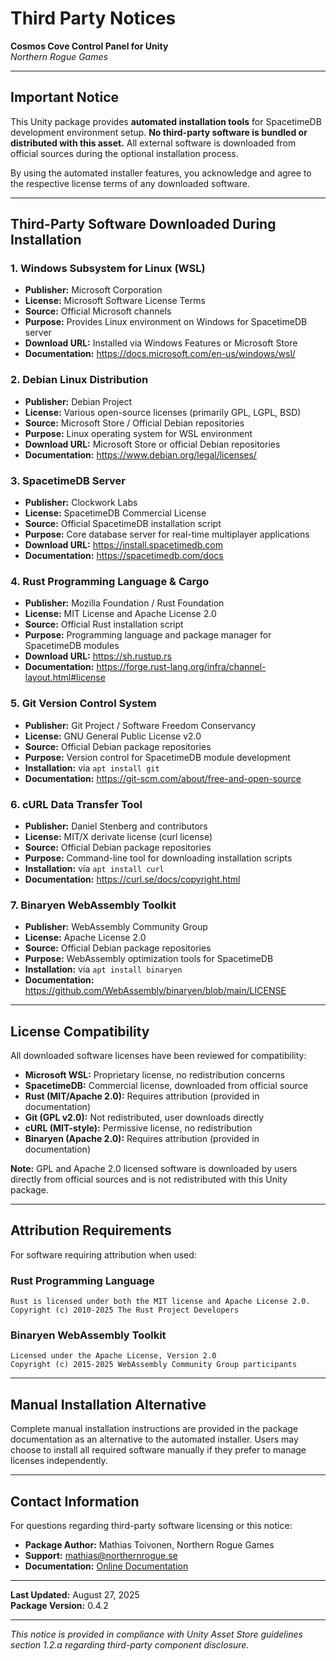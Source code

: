 # Third Party Notices

**Cosmos Cove Control Panel for Unity**  
*Northern Rogue Games*

---

## Important Notice

This Unity package provides **automated installation tools** for SpacetimeDB development environment setup. **No third-party software is bundled or distributed with this asset.** All external software is downloaded from official sources during the optional installation process.

By using the automated installer features, you acknowledge and agree to the respective license terms of any downloaded software.

---

## Third-Party Software Downloaded During Installation

### 1. Windows Subsystem for Linux (WSL)
- **Publisher:** Microsoft Corporation
- **License:** Microsoft Software License Terms
- **Source:** Official Microsoft channels
- **Purpose:** Provides Linux environment on Windows for SpacetimeDB server
- **Download URL:** Installed via Windows Features or Microsoft Store
- **Documentation:** https://docs.microsoft.com/en-us/windows/wsl/

### 2. Debian Linux Distribution
- **Publisher:** Debian Project
- **License:** Various open-source licenses (primarily GPL, LGPL, BSD)
- **Source:** Microsoft Store / Official Debian repositories
- **Purpose:** Linux operating system for WSL environment
- **Download URL:** Microsoft Store or official Debian repositories
- **Documentation:** https://www.debian.org/legal/licenses/

### 3. SpacetimeDB Server
- **Publisher:** Clockwork Labs
- **License:** SpacetimeDB Commercial License
- **Source:** Official SpacetimeDB installation script
- **Purpose:** Core database server for real-time multiplayer applications
- **Download URL:** https://install.spacetimedb.com
- **Documentation:** https://spacetimedb.com/docs

### 4. Rust Programming Language & Cargo
- **Publisher:** Mozilla Foundation / Rust Foundation
- **License:** MIT License and Apache License 2.0
- **Source:** Official Rust installation script
- **Purpose:** Programming language and package manager for SpacetimeDB modules
- **Download URL:** https://sh.rustup.rs
- **Documentation:** https://forge.rust-lang.org/infra/channel-layout.html#license

### 5. Git Version Control System
- **Publisher:** Git Project / Software Freedom Conservancy
- **License:** GNU General Public License v2.0
- **Source:** Official Debian package repositories
- **Purpose:** Version control for SpacetimeDB module development
- **Installation:** via `apt install git`
- **Documentation:** https://git-scm.com/about/free-and-open-source

### 6. cURL Data Transfer Tool
- **Publisher:** Daniel Stenberg and contributors
- **License:** MIT/X derivate license (curl license)
- **Source:** Official Debian package repositories
- **Purpose:** Command-line tool for downloading installation scripts
- **Installation:** via `apt install curl`
- **Documentation:** https://curl.se/docs/copyright.html

### 7. Binaryen WebAssembly Toolkit
- **Publisher:** WebAssembly Community Group
- **License:** Apache License 2.0
- **Source:** Official Debian package repositories
- **Purpose:** WebAssembly optimization tools for SpacetimeDB
- **Installation:** via `apt install binaryen`
- **Documentation:** https://github.com/WebAssembly/binaryen/blob/main/LICENSE

---

## License Compatibility

All downloaded software licenses have been reviewed for compatibility:

-  **Microsoft WSL:** Proprietary license, no redistribution concerns
-  **SpacetimeDB:** Commercial license, downloaded from official source
-  **Rust (MIT/Apache 2.0):** Requires attribution (provided in documentation)
-  **Git (GPL v2.0):** Not redistributed, user downloads directly
-  **cURL (MIT-style):** Permissive license, no redistribution
-  **Binaryen (Apache 2.0):** Requires attribution (provided in documentation)

**Note:** GPL and Apache 2.0 licensed software is downloaded by users directly from official sources and is not redistributed with this Unity package.

---

## Attribution Requirements

For software requiring attribution when used:

### Rust Programming Language
```
Rust is licensed under both the MIT license and Apache License 2.0.
Copyright (c) 2010-2025 The Rust Project Developers
```

### Binaryen WebAssembly Toolkit
```
Licensed under the Apache License, Version 2.0
Copyright (c) 2015-2025 WebAssembly Community Group participants
```

---

## Manual Installation Alternative

Complete manual installation instructions are provided in the package documentation as an alternative to the automated installer. Users may choose to install all required software manually if they prefer to manage licenses independently.

---

## Contact Information

For questions regarding third-party software licensing or this notice:

- **Package Author:** Mathias Toivonen, Northern Rogue Games
- **Support:** mathias@northernrogue.se
- **Documentation:** [Online Documentation](https://docs.google.com/document/d/1HpGrdNicubKD8ut9UN4AzIOwdlTh1eO4ampZuEk5fM0/edit?tab=t.0#heading=h.idmhrresk20g)

---

**Last Updated:** August 27, 2025  
**Package Version:** 0.4.2

---

*This notice is provided in compliance with Unity Asset Store guidelines section 1.2.a regarding third-party component disclosure.*